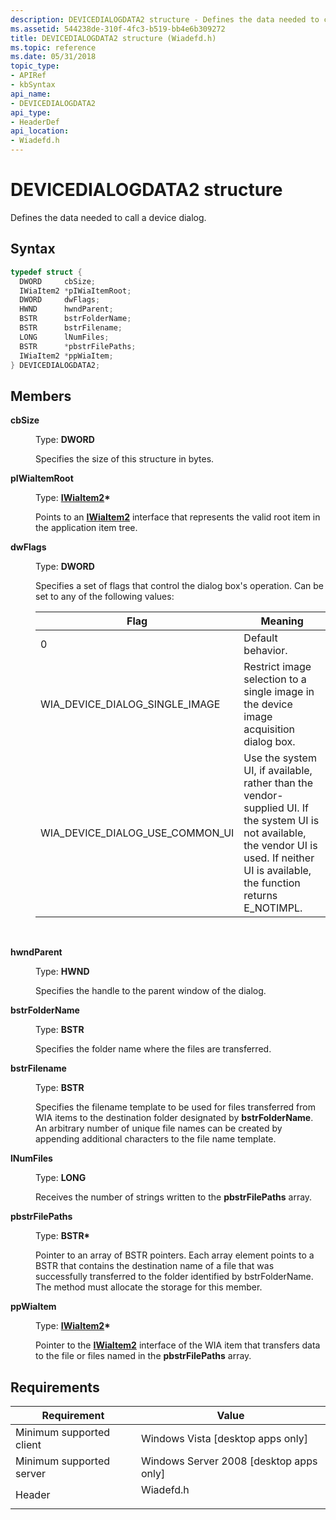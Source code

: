```yaml
---
description: DEVICEDIALOGDATA2 structure - Defines the data needed to call a device dialog.
ms.assetid: 544238de-310f-4fc3-b519-bb4e6b309272
title: DEVICEDIALOGDATA2 structure (Wiadefd.h)
ms.topic: reference
ms.date: 05/31/2018
topic_type: 
- APIRef
- kbSyntax
api_name: 
- DEVICEDIALOGDATA2
api_type: 
- HeaderDef
api_location: 
- Wiadefd.h
---
```


# DEVICEDIALOGDATA2 structure

Defines the data needed to call a device dialog.

## Syntax


```C++
typedef struct {
  DWORD     cbSize;
  IWiaItem2 *pIWiaItemRoot;
  DWORD     dwFlags;
  HWND      hwndParent;
  BSTR      bstrFolderName;
  BSTR      bstrFilename;
  LONG      lNumFiles;
  BSTR      *pbstrFilePaths;
  IWiaItem2 *ppWiaItem;
} DEVICEDIALOGDATA2;
```



## Members

<dl> <dt>

**cbSize**
</dt> <dd>

Type: **DWORD**

</dd> <dd>

Specifies the size of this structure in bytes.

</dd> <dt>

**pIWiaItemRoot**
</dt> <dd>

Type: **[**IWiaItem2**](-wia-iwiaitem2.md)\***

</dd> <dd>

Points to an [**IWiaItem2**](-wia-iwiaitem2.md) interface that represents the valid root item in the application item tree.

</dd> <dt>

**dwFlags**
</dt> <dd>

Type: **DWORD**

</dd> <dd>

Specifies a set of flags that control the dialog box's operation. Can be set to any of the following values:



| Flag                                 | Meaning                                                                                                                                                                                     |
|--------------------------------------|---------------------------------------------------------------------------------------------------------------------------------------------------------------------------------------------|
| 0                                    | Default behavior.                                                                                                                                                                           |
| WIA\_DEVICE\_DIALOG\_SINGLE\_IMAGE   | Restrict image selection to a single image in the device image acquisition dialog box.                                                                                                      |
| WIA\_DEVICE\_DIALOG\_USE\_COMMON\_UI | Use the system UI, if available, rather than the vendor-supplied UI. If the system UI is not available, the vendor UI is used. If neither UI is available, the function returns E\_NOTIMPL. |



 

</dd> <dt>

**hwndParent**
</dt> <dd>

Type: **HWND**

</dd> <dd>

Specifies the handle to the parent window of the dialog.

</dd> <dt>

**bstrFolderName**
</dt> <dd>

Type: **BSTR**

</dd> <dd>

Specifies the folder name where the files are transferred.

</dd> <dt>

**bstrFilename**
</dt> <dd>

Type: **BSTR**

</dd> <dd>

Specifies the filename template to be used for files transferred from WIA items to the destination folder designated by **bstrFolderName**. An arbitrary number of unique file names can be created by appending additional characters to the file name template.

</dd> <dt>

**lNumFiles**
</dt> <dd>

Type: **LONG**

</dd> <dd>

Receives the number of strings written to the **pbstrFilePaths** array.

</dd> <dt>

**pbstrFilePaths**
</dt> <dd>

Type: **BSTR\***

</dd> <dd>

Pointer to an array of BSTR pointers. Each array element points to a BSTR that contains the destination name of a file that was successfully transferred to the folder identified by bstrFolderName. The method must allocate the storage for this member.

</dd> <dt>

**ppWiaItem**
</dt> <dd>

Type: **[**IWiaItem2**](-wia-iwiaitem2.md)\***

</dd> <dd>

Pointer to the [**IWiaItem2**](-wia-iwiaitem2.md) interface of the WIA item that transfers data to the file or files named in the **pbstrFilePaths** array.

</dd> </dl>

## Requirements



| Requirement | Value |
|-------------------------------------|--------------------------------------------------------------------------------------|
| Minimum supported client<br/> | Windows Vista \[desktop apps only\]<br/>                                       |
| Minimum supported server<br/> | Windows Server 2008 \[desktop apps only\]<br/>                                 |
| Header<br/>                   | <dl> <dt>Wiadefd.h</dt> </dl> |



 

 




